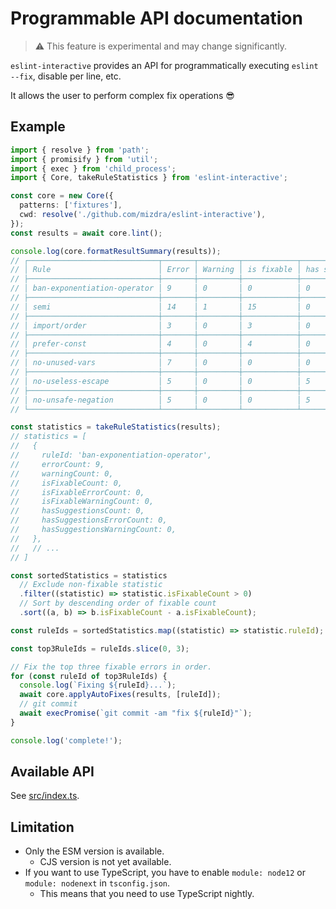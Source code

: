 # Programmable API documentation

> :warning: This feature is experimental and may change significantly.

`eslint-interactive` provides an API for programmatically executing `eslint --fix`, disable per line, etc.

It allows the user to perform complex fix operations :sunglasses:

## Example

```typescript
import { resolve } from 'path';
import { promisify } from 'util';
import { exec } from 'child_process';
import { Core, takeRuleStatistics } from 'eslint-interactive';

const core = new Core({
  patterns: ['fixtures'],
  cwd: resolve('./github.com/mizdra/eslint-interactive'),
});
const results = await core.lint();

console.log(core.formatResultSummary(results));
// ┌─────────────────────────────┬───────┬─────────┬────────────┬─────────────────┐
// │ Rule                        │ Error │ Warning │ is fixable │ has suggestions │
// ├─────────────────────────────┼───────┼─────────┼────────────┼─────────────────┤
// │ ban-exponentiation-operator │ 9     │ 0       │ 0          │ 0               │
// ├─────────────────────────────┼───────┼─────────┼────────────┼─────────────────┤
// │ semi                        │ 14    │ 1       │ 15         │ 0               │
// ├─────────────────────────────┼───────┼─────────┼────────────┼─────────────────┤
// │ import/order                │ 3     │ 0       │ 3          │ 0               │
// ├─────────────────────────────┼───────┼─────────┼────────────┼─────────────────┤
// │ prefer-const                │ 4     │ 0       │ 4          │ 0               │
// ├─────────────────────────────┼───────┼─────────┼────────────┼─────────────────┤
// │ no-unused-vars              │ 7     │ 0       │ 0          │ 0               │
// ├─────────────────────────────┼───────┼─────────┼────────────┼─────────────────┤
// │ no-useless-escape           │ 5     │ 0       │ 0          │ 5               │
// ├─────────────────────────────┼───────┼─────────┼────────────┼─────────────────┤
// │ no-unsafe-negation          │ 5     │ 0       │ 0          │ 5               │
// └─────────────────────────────┴───────┴─────────┴────────────┴─────────────────┘

const statistics = takeRuleStatistics(results);
// statistics = [
//   {
//     ruleId: 'ban-exponentiation-operator',
//     errorCount: 9,
//     warningCount: 0,
//     isFixableCount: 0,
//     isFixableErrorCount: 0,
//     isFixableWarningCount: 0,
//     hasSuggestionsCount: 0,
//     hasSuggestionsErrorCount: 0,
//     hasSuggestionsWarningCount: 0,
//   },
//   // ...
// ]

const sortedStatistics = statistics
  // Exclude non-fixable statistic
  .filter((statistic) => statistic.isFixableCount > 0)
  // Sort by descending order of fixable count
  .sort((a, b) => b.isFixableCount - a.isFixableCount);

const ruleIds = sortedStatistics.map((statistic) => statistic.ruleId);

const top3RuleIds = ruleIds.slice(0, 3);

// Fix the top three fixable errors in order.
for (const ruleId of top3RuleIds) {
  console.log(`Fixing ${ruleId}...`);
  await core.applyAutoFixes(results, [ruleId]);
  // git commit
  await execPromise(`git commit -am "fix ${ruleId}"`);
}

console.log('complete!');
```

## Available API

See [src/index.ts](https://github.com/mizdra/eslint-interactive/blob/main/src/index.ts).

## Limitation

- Only the ESM version is available.
  - CJS version is not yet available.
- If you want to use TypeScript, you have to enable `module: node12` or `module: nodenext` in `tsconfig.json`.
  - This means that you need to use TypeScript nightly.
